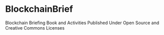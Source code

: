 # BlockchainBrief
Blockchain Briefing Book and Activities Published Under Open Source and Creative Commons Licenses
